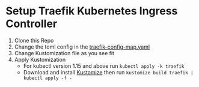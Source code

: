 # Setup Traefik Kubernetes Ingress Controller

1. Clone this Repo
2. Change the toml config in the [traefik-config-map.yaml](traefik/traefik-config-map.yaml)
3. Change Kustomization file as you see fit
4. Apply Kustomization
    - For kubectl version 1.15 and above run `kubectl apply -k traefik`
    - Download and install [Kustomize](https://github.com/kubernetes-sigs/kustomize) then run `kustomize build traefik | kubectl apply -f -`
